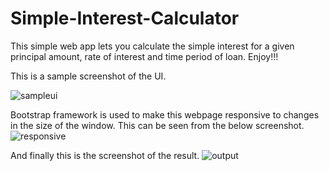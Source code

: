 # Simple-Interest-Calculator
This simple web app lets you calculate the simple interest for a given principal amount, rate of interest and time period of loan. Enjoy!!!

This is a sample screenshot of the UI. 

![sampleui](https://github.com/NIkhilbadveli/Simple-Interest-Calculator/blob/master/Annotation%202019-07-18%20083403.png)

Bootstrap framework is used to make this webpage responsive to changes in the size of the window. This can be seen from the below screenshot.
![responsive](https://github.com/NIkhilbadveli/Simple-Interest-Calculator/blob/master/Annotation%202019-07-18%20084646.png)

And finally this is the screenshot of the result.
![output](https://github.com/NIkhilbadveli/Simple-Interest-Calculator/blob/master/Annotation%202019-07-18%20083442.png)
